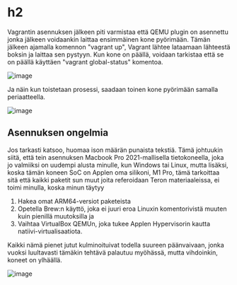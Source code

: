 # h2

Vagrantin asennuksen jälkeen piti varmistaa että QEMU plugin on asennettu jonka jälkeen voidaankin laittaa ensimmäinen kone pyörimään. Tämän jälkeen ajamalla komennon "vagrant up", Vagrant lähtee lataamaan lähteestä boksin ja laittaa sen pystyyn. Kun kone on päällä, voidaan tarkistaa että se on päällä käyttäen "vagrant global-status" komentoa.

![image](https://github.com/user-attachments/assets/4dd7a14e-ef8a-44a0-ba28-74c395e3b6ac)

Ja näin kun toistetaan prosessi, saadaan toinen kone pyörimään samalla periaatteella.

![image](https://github.com/user-attachments/assets/229cb09f-b27f-4740-91b5-203a89ebf7bc)

## Asennuksen ongelmia

Jos tarkasti katsoo, huomaa ison määrän punaista tekstiä. Tämä johtuukin siitä, että tein asennuksen Macbook Pro 2021-mallisella tietokoneella, joka jo valmiiksi on uudempi alusta minulle, kun Windows tai Linux, mutta lisäksi, koska tämän koneen SoC on Applen oma silikoni, M1 Pro, tämä tarkoittaa sitä että kaikki paketit sun muut joita referoidaan Teron materiaaleissa, ei toimi minulla, koska minun täytyy 

1. Hakea omat ARM64-versiot paketeista
2. Opetella Brew:n käyttö, joka ei juuri eroa Linuxin komentorivistä muuten kuin pienillä muutoksilla ja
3. Vaihtaa VirtualBox QEMUn, joka tukee Applen Hypervisorin kautta natiivi-virtualisaatiota.

Kaikki nämä pienet jutut kulminoituivat todella suureen päänvaivaan, jonka vuoksi luultavasti tämäkin tehtävä palautuu myöhässä, mutta vihdoinkin, koneet on ylhäällä.

![image](https://github.com/user-attachments/assets/39a2cf2c-e4c9-41b6-9774-c6c5235cd320)


